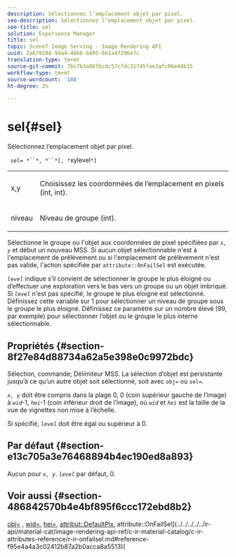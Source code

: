 ```yaml
---
description: Sélectionnez l’emplacement objet par pixel.
seo-description: Sélectionnez l’emplacement objet par pixel.
seo-title: sel
solution: Experience Manager
title: sel
topic: Scene7 Image Serving - Image Rendering API
uuid: 2a679284-9da4-44b6-b495-8e1a47296e7c
translation-type: tm+mt
source-git-commit: 7bc7b3a86fbcdc57cfdc31745fae3afc06e44b15
workflow-type: tm+mt
source-wordcount: '188'
ht-degree: 2%

---
```



# sel{#sel}

Sélectionnez l’emplacement objet par pixel.

` sel= *``*, *``*[, *`xylevel`*]`

<table id="simpletable_247FF35D791C43D3AB433B8CF49F8C91"> 
 <tr class="strow"> 
  <td class="stentry"> <p> <span class="varname"> x,y  </span> </p> </td> 
  <td class="stentry"> <p>Choisissez les coordonnées de l’emplacement en pixels (int, int). </p> </td> 
 </tr> 
 <tr class="strow"> 
  <td class="stentry"> <p> <span class="varname"> niveau </span> </p> </td> 
  <td class="stentry"> <p>Niveau de groupe (int). </p> </td> 
 </tr> 
</table>

Sélectionne le groupe ou l&#39;objet aux coordonnées de pixel spécifiées par *`x, y`* et début un nouveau MSS. Si aucun objet sélectionnable n&#39;est à l&#39;emplacement de prélèvement ou si l&#39;emplacement de prélèvement n&#39;est pas valide, l&#39;action spécifiée par `attribute::OnFailSel` est exécutée.

*`level`* indique s’il convient de sélectionner le groupe le plus éloigné ou d’effectuer une exploration vers le bas vers un groupe ou un objet imbriqué. Si *`level`* n&#39;est pas spécifié, le groupe le plus éloigné est sélectionné. Définissez cette variable sur 1 pour sélectionner un niveau de groupe sous le groupe le plus éloigné. Définissez ce paramètre sur un nombre élevé (99, par exemple) pour sélectionner l’objet ou le groupe le plus interne sélectionnable.

## Propriétés {#section-8f27e84d88734a62a5e398e0c9972bdc}

Sélection, commande; Délimiteur MSS. La sélection d’objet est persistante jusqu’à ce qu’un autre objet soit sélectionné, soit avec `obj=` ou `sel=`.

*`x, y`* doit être compris dans la plage 0, 0 (coin supérieur gauche de l’image) à  *`wid`*-1,  *`hei`*-1 (coin inférieur droit de l’image), où  *`wid`* et  *`hei`* est la taille de la vue de vignettes non mise à l’échelle.

Si spécifié, *`level`* doit être égal ou supérieur à 0.

## Par défaut {#section-e13c705a3e76468894b4ec190ed8a893}

Aucun pour *`x, y`*. *`level`* par défaut, 0.

## Voir aussi {#section-486842570b4e4bf895f6ccc172ebd8b2}

[obj=](../../../../../ir-api/http-protocol/image-rendering-api-ref/c-ir-http-protocol-ref/c-ir-http-protocol-command-reference/r-ir-obj.md#reference-31e7dac7931b4e0eb3c7589f120a1e6a) ,  [wid=](../../../../../ir-api/http-protocol/image-rendering-api-ref/c-ir-http-protocol-ref/c-ir-http-protocol-command-reference/r-ir-wid.md#reference-b7e691b0624941168c94b2749ae233ec),  [hei=](../../../../../ir-api/http-protocol/image-rendering-api-ref/c-ir-http-protocol-ref/c-ir-http-protocol-command-reference/r-ir-hei.md#reference-1c08f60365a94417a39867c09cac5478),  [attribut::DefaultPix](../../../../../ir-api/material-cat/image-rendering-api-ref/c-ir-material-catalog/c-ir-attributes-reference/r-ir-defaultpix.md#reference-102c98f9b5d24d2aaaeb756653fb0e6f), attribute::OnFailSel](../../../../../ir-api/material-cat/image-rendering-api-ref/c-ir-material-catalog/c-ir-attributes-reference/r-ir-onfailsel.md#reference-f95e4a4a3c02412b87a2b0acca8a5513)[
